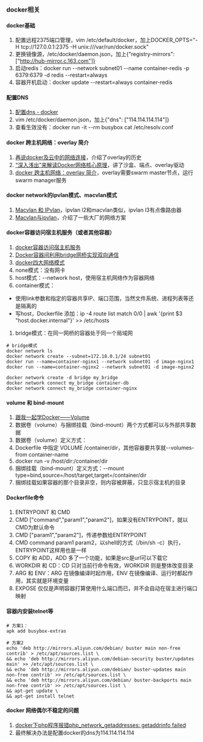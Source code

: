 ### docker相关

#### docker基础
1. 配置远程2375端口管理，vim /etc/default/docker，加上DOCKER_OPTS="-H tcp://127.0.0.1:2375 -H unix:///var/run/docker.sock"
1. 更换镜像源，/etc/docker/daemon.json，加上{"registry-mirrors": ["http://hub-mirror.c.163.com"]}
1. 启动redis：docker run --network subnet01 --name container-redis -p 6379:6379 -d redis --restart=always
1. 容器开机启动：docker update --restart=always container-redis

#### 配置DNS
1. [配置dns - docker](https://yeasy.gitbook.io/docker_practice/network/dns)
1. vim /etc/docker/daemon.json，加上{"dns": ["114.114.114.114"]}
1. 查看生效没有：docker run -it --rm busybox cat /etc/resolv.conf

#### docker 跨主机网络：overlay 简介
1. [再说docker及云中的网络连接](https://ying-zhang.github.io/cloud/2016/vm-net-2/)，介绍了overlay的历史
1. [“深入浅出”来解读Docker网络核心原理](https://blog.51cto.com/ganbing/2087598)，讲了沙盒、端点、overlay驱动
1. [docker 跨主机网络：overlay 简介](https://cizixs.com/2016/06/13/docker-overlay-network/)，overlay需要swarm master节点，运行swarm manager服务

#### docker network的ipvlan模式、macvlan模式
1. [Macvlan 和 IPvlan](https://www.cnblogs.com/menkeyi/p/11374023.html)，ipvlan l2和macvlan类似，ipvlan l3有点像路由器
1. [Macvlan与ipvlan](https://xiazemin.github.io/MyBlog/docker/2019/07/11/ipvlan.html)，介绍了一些大厂的网络方案

#### docker容器访问宿主机服务（或者其他容器）
1. [docker容器访问宿主机服务](https://blog.csdn.net/qq_38403662/article/details/102555888)
1. [Docker容器间利用bridge网桥实现双向通信](https://www.cnblogs.com/zouzou-busy/p/12148825.html)
1. [docker四大网络模式](https://lgzblog.com/2020/04/23/docker%E5%9B%9B%E5%A4%A7%E7%BD%91%E7%BB%9C%E6%A8%A1%E5%BC%8F/)
1. none模式：没有网卡
1. host模式：--network host，使用宿主机网络作为容器网络
1. container模式：
  * 使用link参数和指定的容器共享IP、端口范围，当然文件系统、进程列表等还是隔离的
  * 写host，Dockerfile 添加：ip -4 route list match 0/0 | awk '{print $3 "host.docker.internal"}' >> /etc/hosts
1. bridge模式：在同一网桥的容器处于同一个局域网

```
# bridge模式
docker network ls
docker network create --subnet=172.18.0.1/24 subnet01
docker run --name=container-nginx1 --network subnet01 -d image-nginx1
docker run --name=container-nginx2 --network subnet01 -d image-nginx2

docker network create -d bridge my_bridge
docker network connect my_bridge container-db
docker network connect my_bridge container-nginx
```

#### volume 和 bind-mount
1. [跟我一起学Docker——Volume](https://www.binss.me/blog/learn-docker-with-me-about-volume/)
1. 数据卷（volume）与捆绑挂载（bind-mount）两个方式都可以与外部共享数据
1. 数据卷（volume）定义方式：
  1. Dockerfile 中指定 VOLUME /container/dir，其他容器要共享就--volumes-from container-name
  1. docker run -v /host/dir:/container/dir
1. 捆绑挂载（bind-mount）定义方式：--mount type=bind,source=/host/target,target=/container/dir
1. 捆绑挂载如果容器的那个目录非空，则内容被屏蔽，只显示宿主机的目录

#### Dockerfile命令
1. ENTRYPOINT 和 CMD
  1. CMD ["command","param1","param2"]，如果没有ENTRYPOINT，就以CMD为默认命令
  1. CMD ["param1","param2"]，传递参数给ENTRYPOINT
  1. CMD command param1 param2，以shell的方式（/bin/sh -c）执行，ENTRYPOINT这样用也是一样
1. COPY 和 ADD，ADD 多了一个功能，如果是src是url可以下载它
1. WORKDIR 和 CD：CD 只对当前行命令有效，WORKDIR 则是整体改变目录
1. ARG 和 ENV：ARG 在镜像编译时起作用，ENV 在镜像编译、运行时都起作用，其实就是环境变量
1. EXPOSE 仅仅是声明容器打算使用什么端口而已，并不会自动在宿主进行端口映射

#### 容器内安装telnet等
```
# 方案1：
apk add busybox-extras

# 方案2
echo 'deb http://mirrors.aliyun.com/debian/ buster main non-free contrib' > /etc/apt/sources.list \
&& echo 'deb http://mirrors.aliyun.com/debian-security buster/updates main' >> /etc/apt/sources.list \
&& echo 'deb http://mirrors.aliyun.com/debian/ buster-updates main non-free contrib' >> /etc/apt/sources.list \
&& echo 'deb http://mirrors.aliyun.com/debian/ buster-backports main non-free contrib' >> /etc/apt/sources.list \
&& apt-get update \
&& apt-get install telnet
```

#### docker 网络偶尔不稳定的问题
1. [docker下php程序报错php_network_getaddresses: getaddrinfo failed](https://learnku.com/laravel/t/49314)
1. 最终解决办法是配置docker的dns为114.114.114.114